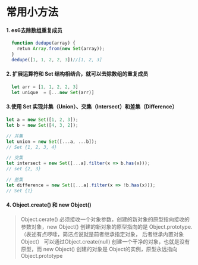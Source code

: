 # 常用小方法
####  1. es6去除数组重复成员
```javascript
  function dedupe(array) {
    retun Array.from(new Set(array));
  }
  dedupe([1, 1, 2, 2, 3])//[1, 2, 3]
```
#### 2. 扩展运算符和 Set 结构相结合，就可以去除数组的重复成员
```javascript
  let arr = [1, 1, 2, 2, 3]
  let unique  = [...new Set(arr)]
```
#### 3.使用 Set 实现并集（Union）、交集（Intersect）和差集（Difference）
```javascript
let a = new Set([1, 2, 3]);
let b = new Set([4, 3, 2]);

// 并集
let union = new Set([...a, ...b]);
// Set {1, 2, 3, 4}

// 交集
let intersect = new Set([...a].filter(x => b.has(x)));
// set {2, 3}

// 差集
let difference = new Set([...a].filter(x => !b.has(x)));
// Set {1}
```
#### 4. Object.create() 和 new Object()
> Object.cerate() 必须接收一个对象参数，创建的新对象的原型指向接收的参数对象，new Object() 创建的新对象的原型指向的是 Object.prototype. （表述有点啰嗦，简洁点说就是前者继承指定对象， 后者继承内置对象Object）
可以通过Object.create(null) 创建一个干净的对象，也就是没有原型，而 new Object() 创建的对象是 Object的实例，原型永远指向Object.prototype